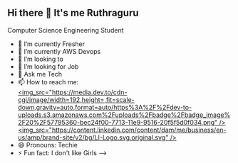 ## Hi there 👋 It's me Ruthraguru

Computer Science Engineering Student

- 🔭 I’m currently Fresher
- 🌱 I’m currently AWS Devops
- 👯 I’m looking to 
- 🤔 I’m looking for Job
- 💬 Ask me Tech
- 📫 How to reach me:
  <br/>[<img_src="https://media.dev.to/cdn-cgi/image/width=192,height=,fit=scale-down,gravity=auto,format=auto/https%3A%2F%2Fdev-to-uploads.s3.amazonaws.com%2Fuploads%2Fbadge%2Fbadge_image%2F20%2F57795360-bec24f00-7713-11e9-9516-20f5f5d0f034.png" />](https://www.naukri.com/mnjuser/profile?id=&altresid) [<img_src="https://content.linkedin.com/content/dam/me/business/en-us/amp/brand-site/v2/bg/LI-Logo.svg.original.svg" />](https://www.linkedin.com/in/ruthraguru-b-2808ba25b/)
- 😄 Pronouns: Techie
- ⚡ Fun fact: I don't like Girls
-->
